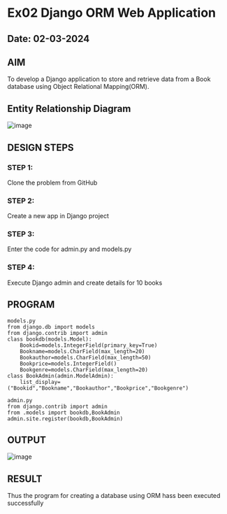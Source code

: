 # Ex02 Django ORM Web Application
## Date: 02-03-2024

## AIM
To develop a Django application to store and retrieve data from a Book database using Object Relational Mapping(ORM).

## Entity Relationship Diagram

![image](https://github.com/Abishai95141/ORM/assets/139335314/478ec907-a958-449c-9211-224755217e51)


## DESIGN STEPS

### STEP 1:
Clone the problem from GitHub

### STEP 2:
Create a new app in Django project

### STEP 3:
Enter the code for admin.py and models.py

### STEP 4:
Execute Django admin and create details for 10 books

## PROGRAM

```
models.py
from django.db import models
from django.contrib import admin 
class bookdb(models.Model):
    Bookid=models.IntegerField(primary_key=True)
    Bookname=models.CharField(max_length=20)
    Bookauthor=models.CharField(max_length=50)
    Bookprice=models.IntegerField()
    Bookgenre=models.CharField(max_length=20)
class BookAdmin(admin.ModelAdmin):
    list_display=("Bookid","Bookname","Bookauthor","Bookprice","Bookgenre")

admin.py
from django.contrib import admin
from .models import bookdb,BookAdmin
admin.site.register(bookdb,BookAdmin)
```

## OUTPUT

![image](https://github.com/Abishai95141/ORM/assets/139335314/3a39a794-bc8b-4299-98ed-81626fb057ce)



## RESULT
Thus the program for creating a database using ORM hass been executed successfully
